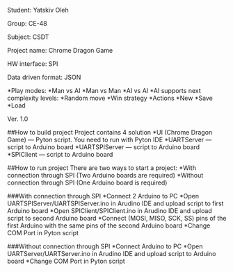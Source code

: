 Student: Yatskiv Oleh

Group: CE-48

Subject: CSDT


Project name: Chrome Dragon Game

HW interface: SPI

Data driven format: JSON

*Play modes:
	*Man vs AI
	*Man vs Man
	*AI vs AI
*AI supports next complexity levels:
	*Random move
	*Win strategy
*Actions
	*New
	*Save
	*Load
	
Ver. 1.0

##How to build project
Project contains 4 solution
*UI (Chrome Dragon Game) — Pyton script. You need to run with Pyton IDE
*UARTServer — script to Arduino board
*UARTSPIServer — script to Arduino board
*SPIClient — script to Arduino board

##How to run project
There are two ways to start a project:
*With connection through SPI (Two Arduino boards are required)
*Without connection through SPI (One Arduino board is required)

###With connection through SPI
*Connect 2 Arduino to PC
*Open UARTSPIServer/UARTSPIServer.ino in Arudino IDE and upload script to first Arduino board
*Open SPIClient/SPIClient.ino in Arudino IDE and upload script to second Arduino board
*Connect (MOSI, MISO, SCK, SS) pins of the first Arduino with the same pins of the second Arduino board
*Change COM Port in Pyton script

###Without connection through SPI
*Connect Arduino to PC
*Open UARTServer/UARTServer.ino in Arudino IDE and upload script to Arduino board
*Change COM Port in Pyton script





